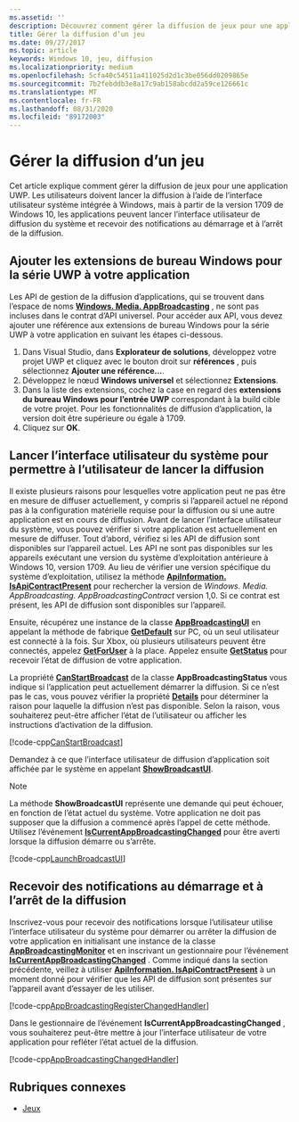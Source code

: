 ```yaml
---
ms.assetid: ''
description: Découvrez comment gérer la diffusion de jeux pour une application plateforme Windows universelle (UWP) à l’aide de l’interface utilisateur du système Windows et des extensions de bureau Windows pour UWP.
title: Gérer la diffusion d’un jeu
ms.date: 09/27/2017
ms.topic: article
keywords: Windows 10, jeu, diffusion
ms.localizationpriority: medium
ms.openlocfilehash: 5cfa40c54511a411025d2d1c3be056dd0209865e
ms.sourcegitcommit: 7b2febddb3e8a17c9ab158abcdd2a59ce126661c
ms.translationtype: MT
ms.contentlocale: fr-FR
ms.lasthandoff: 08/31/2020
ms.locfileid: "89172003"
---
```

# <a name="manage-game-broadcasting"></a>Gérer la diffusion d’un jeu
Cet article explique comment gérer la diffusion de jeux pour une application UWP. Les utilisateurs doivent lancer la diffusion à l’aide de l’interface utilisateur système intégrée à Windows, mais à partir de la version 1709 de Windows 10, les applications peuvent lancer l’interface utilisateur de diffusion du système et recevoir des notifications au démarrage et à l’arrêt de la diffusion.

## <a name="add-the-windows-desktop-extensions-for-the-uwp-to-your-app"></a>Ajouter les extensions de bureau Windows pour la série UWP à votre application
Les API de gestion de la diffusion d’applications, qui se trouvent dans l’espace de noms **[Windows. Media. AppBroadcasting](/uwp/api/windows.media.appbroadcasting)** , ne sont pas incluses dans le contrat d’API universel. Pour accéder aux API, vous devez ajouter une référence aux extensions de bureau Windows pour la série UWP à votre application en suivant les étapes ci-dessous.

1. Dans Visual Studio, dans **Explorateur de solutions**, développez votre projet UWP et cliquez avec le bouton droit sur **références** , puis sélectionnez **Ajouter une référence...**. 
2. Développez le nœud **Windows universel** et sélectionnez **Extensions**.
3. Dans la liste des extensions, cochez la case en regard des **extensions du bureau Windows pour l’entrée UWP** correspondant à la build cible de votre projet. Pour les fonctionnalités de diffusion d’application, la version doit être supérieure ou égale à 1709.
4. Cliquez sur **OK**.

## <a name="launch-the-system-ui-to-allow-the-user-to-initiate-broadcasting"></a>Lancer l’interface utilisateur du système pour permettre à l’utilisateur de lancer la diffusion
Il existe plusieurs raisons pour lesquelles votre application peut ne pas être en mesure de diffuser actuellement, y compris si l’appareil actuel ne répond pas à la configuration matérielle requise pour la diffusion ou si une autre application est en cours de diffusion. Avant de lancer l’interface utilisateur du système, vous pouvez vérifier si votre application est actuellement en mesure de diffuser. Tout d’abord, vérifiez si les API de diffusion sont disponibles sur l’appareil actuel. Les API ne sont pas disponibles sur les appareils exécutant une version du système d’exploitation antérieure à Windows 10, version 1709. Au lieu de vérifier une version spécifique du système d’exploitation, utilisez la méthode **[ApiInformation. IsApiContractPresent](/uwp/api/windows.foundation.metadata.apiinformation.isapicontractpresent)** pour rechercher la version de *Windows. Media. AppBroadcasting. AppBroadcastingContract* version 1,0. Si ce contrat est présent, les API de diffusion sont disponibles sur l’appareil.

Ensuite, récupérez une instance de la classe **[AppBroadcastingUI](/uwp/api/windows.media.appbroadcasting.appbroadcastingui)** en appelant la méthode de fabrique **[GetDefault](/uwp/api/windows.media.appbroadcasting.appbroadcastingui.GetDefault)** sur PC, où un seul utilisateur est connecté à la fois. Sur Xbox, où plusieurs utilisateurs peuvent être connectés, appelez **[GetForUser](/uwp/api/windows.media.appbroadcasting.appbroadcastingui.getforuser)** à la place. Appelez ensuite **[GetStatus](/uwp/api/windows.media.appbroadcasting.appbroadcastingui.GetStatus)** pour recevoir l’état de diffusion de votre application.

La propriété **[CanStartBroadcast](/uwp/api/windows.media.appbroadcasting.appbroadcastingstatus.CanStartBroadcast)** de la classe **AppBroadcastingStatus** vous indique si l’application peut actuellement démarrer la diffusion. Si ce n’est pas le cas, vous pouvez vérifier la propriété **[Details](/uwp/api/windows.media.appbroadcasting.appbroadcastingstatus.Details)** pour déterminer la raison pour laquelle la diffusion n’est pas disponible. Selon la raison, vous souhaiterez peut-être afficher l’état de l’utilisateur ou afficher les instructions d’activation de la diffusion.

[!code-cpp[CanStartBroadcast](./code/AppBroadcast/cpp/AppBroadcastExampleApp/App.cpp#SnippetCanStartBroadcast)]

Demandez à ce que l’interface utilisateur de diffusion d’application soit affichée par le système en appelant **[ShowBroadcastUI](/uwp/api/windows.media.appbroadcasting.appbroadcastingui.ShowBroadcastUI)**.

> [!NOTE] 
> La méthode **ShowBroadcastUI** représente une demande qui peut échouer, en fonction de l’état actuel du système. Votre application ne doit pas supposer que la diffusion a commencé après l’appel de cette méthode. Utilisez l’événement **[IsCurrentAppBroadcastingChanged](/uwp/api/windows.media.appbroadcasting.appbroadcastingmonitor.IsCurrentAppBroadcastingChanged)** pour être averti lorsque la diffusion démarre ou s’arrête.

[!code-cpp[LaunchBroadcastUI](./code/AppBroadcast/cpp/AppBroadcastExampleApp/App.cpp#SnippetLaunchBroadcastUI)]

## <a name="receive-notifications-when-broadcasting-starts-and-stops"></a>Recevoir des notifications au démarrage et à l’arrêt de la diffusion
Inscrivez-vous pour recevoir des notifications lorsque l’utilisateur utilise l’interface utilisateur du système pour démarrer ou arrêter la diffusion de votre application en initialisant une instance de la classe **[AppBroadcastingMonitor](/uwp/api/windows.media.appbroadcasting.appbroadcastingmonitor)** et en inscrivant un gestionnaire pour l’événement  **[IsCurrentAppBroadcastingChanged](/uwp/api/windows.media.appbroadcasting.appbroadcastingmonitor.IsCurrentAppBroadcastingChanged)** . Comme indiqué dans la section précédente, veillez à utiliser **[ApiInformation. IsApiContractPresent](/uwp/api/windows.foundation.metadata.apiinformation.isapicontractpresent)** à un moment donné pour vérifier que les API de diffusion sont présentes sur l’appareil avant d’essayer de les utiliser. 

[!code-cpp[AppBroadcastingRegisterChangedHandler](./code/AppBroadcast/cpp/AppBroadcastExampleApp/App.cpp#SnippetAppBroadcastingRegisterChangedHandler)]

Dans le gestionnaire de l’événement **IsCurrentAppBroadcastingChanged** , vous souhaiterez peut-être mettre à jour l’interface utilisateur de votre application pour refléter l’état actuel de la diffusion.

[!code-cpp[AppBroadcastingChangedHandler](./code/AppBroadcast/cpp/AppBroadcastExampleApp/App.cpp#SnippetAppBroadcastingChangedHandler)]

## <a name="related-topics"></a>Rubriques connexes

* [Jeux](index.md)

 

 